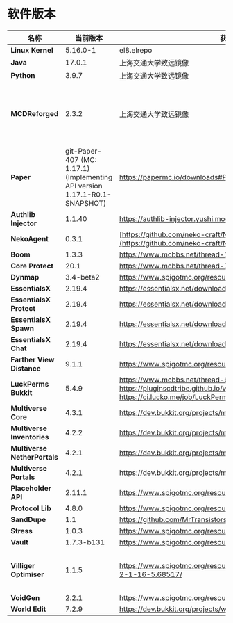 # 软件版本

| **名称**                       | **当前版本**                                                               | **获取**                                                                                                                        | **备注**                                |
| ------------------------------ | -------------------------------------------------------------------------- | ------------------------------------------------------------------------------------------------------------------------------- | --------------------------------------- |
| **Linux Kernel**               | 5.16.0-1                                                                   | el8.elrepo                                                                                                                      |                                         |
| **Java**                       | 17.0.1                                                                     | 上海交通大学致远镜像                                                                                                            |                                         |
| **Python**                     | 3.9.7                                                                      | 上海交通大学致远镜像                                                                                                            |                                         |
| **MCDReforged**                | 2.3.2                                                                      | 上海交通大学致远镜像                                                                                                            | MCDR 插件由 Aluminum 管理，不在此处列出 |
| **Paper**                      | git-Paper-407 (MC: 1.17.1) (Implementing API version 1.17.1-R0.1-SNAPSHOT) | https://papermc.io/downloads#Paper-1.17                                                                                         |                                         |
| **Authlib Injector**           | 1.1.40                                                                     | https://authlib-injector.yushi.moe/                                                                                             |                                         |
| **NekoAgent**                  | 0.3.1                                                                      | [https://github.com/neko-craft/NekoAgent](https://github.com/neko-craft/NekoAgent)                                              |                                         |
| **Boom**                       | 1.3.3                                                                      | https://www.mcbbs.net/thread-1150139-1-1.html                                                                                   |                                         |
| **Core Protect**               | 20.1                                                                       | https://www.mcbbs.net/thread-72515-1-1.html                                                                                     |                                         |
| **Dynmap**                     | 3.4-beta2                                                                  | https://www.spigotmc.org/resources/dynmap.274/                                                                                  |                                         |
| **EssentialsX**                | 2.19.4                                                                     | https://essentialsx.net/downloads.html                                                                                          |                                         |
| **EssentialsX Protect**        | 2.19.4                                                                     | https://essentialsx.net/downloads.html                                                                                          |                                         |
| **EssentialsX Spawn**          | 2.19.4                                                                     | https://essentialsx.net/downloads.html                                                                                          |                                         |
| **EssentialsX Chat**           | 2.19.4                                                                     | https://essentialsx.net/downloads.html                                                                                          |                                         |
| **Farther View Distance**      | 9.1.1                                                                      | https://www.spigotmc.org/resources/fartherviewdistance.84950/                                                                   |                                         |
| **LuckPerms Bukkit**           | 5.4.9                                                                      | https://www.mcbbs.net/thread-676818-1-1.html https://pluginscdtribe.github.io/wiki/luckperms https://ci.lucko.me/job/LuckPerms/ |                                         |
| **Multiverse Core**            | 4.3.1                                                                      | https://dev.bukkit.org/projects/multiverse-core/                                                                                |                                         |
| **Multiverse** **Inventories** | 4.2.2                                                                      | https://dev.bukkit.org/projects/multiverse-inventories/                                                                         |                                         |
| **Multiverse NetherPortals**   | 4.2.1                                                                      | https://dev.bukkit.org/projects/multiverse-netherportals                                                                        |                                         |
| **Multiverse** **Portals**     | 4.2.1                                                                      | https://dev.bukkit.org/projects/multiverse-portals                                                                              |                                         |
| **Placeholder API**            | 2.11.1                                                                     | https://www.spigotmc.org/resources/placeholderapi.6245/                                                                         |                                         |
| **Protocol Lib**               | 4.8.0                                                                      | https://www.spigotmc.org/resources/protocollib.1997/                                                                            |                                         |
| **SandDupe**                   | 1.1                                                                        | https://github.com/MrTransistorsChannel/SandDupe/releases//                                                                     |                                         |
| **Stress**                     | 1.0.3                                                                      | https://www.spigotmc.org/resources/stress.79374/                                                                                |                                         |
| **Vault**                      | 1.7.3-b131                                                                 | https://www.spigotmc.org/resources/vault.34315/                                                                                 |                                         |
| **Villiger Optimiser**         | 1.1.5                                                                      | https://www.spigotmc.org/resources/villager-optimiser-1-14-2-1-16-5.68517/                                                      | 发布版暂不支持1.17，临时弃用            |
| **VoidGen**                    | 2.2.1                                                                      | https://www.spigotmc.org/resources/voidgen.25391/                                                                               |                                         |
| **World Edit**                 | 7.2.9                                                                      | https://dev.bukkit.org/projects/worldedit                                                                                       |                                         |

